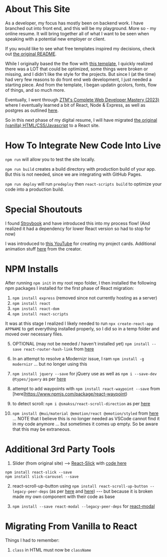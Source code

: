 # About This Site

As a developer, my focus has mostly been on backend work. I have branched out into front end, and this will be my playground. More so - my online resume. It will bring together all of what I want to be seen when speaking with a potential new employer or client.

If you would like to see what free templates inspired my decisions, check out [the original README](README-OLD.md).

While I originally based the the flow with [this template](https://www.styleshout.com/free-templates/hola/), I quickly realized there was a LOT that could be optimized, some things were broken or missing, and I didn't like the style for the projects. But since I (at the time) had very few reasons to do front end web development, I just needed a starting piece. And from the template, I began updatin gcolors, fonts, flow of things, and so much more.

Eventually, I went through [ZTM's Complete Web Developer Mastery (2023)](https://prosperousheart.com/ztm-web-dev-bc) where I eventually learned a bit of React, Node & Express, as well as postgres as outlined [here](https://github.com/ProsperousHeart/FaceRecognitionApp-ZTM).

So in this next phase of my digital resume, I will have migrated [the original (vanilla) HTML/CSS/Javascript](https://github.com/ProsperousHeart/ProsperousHeart.github.io/tree/vanilla-HTMLJS) to a React site.

# How To Integrate New Code Into Live

`npm run` will allow you to test the site locally.

`npm run build` creates a build directory with production build of your app. But this is not needed, since we are integrating with GitHub Pages.

`npm run deploy` will run `predeploy` then `react-scripts build` to optimize your code into a production build.

# Special Shoutouts

I found [Stroybook](https://storybook.js.org/) and have introduced this into my process flow! (And realized it had a dependency for lower React version so had to stop for now)

I was introduced to [this YouTube](https://www.youtube.com/watch?v=5DEq5cWNYt8) for creating my project cards. Additional animation stuff [here](https://medium.com/outsystems-experts/how-to-achieve-60-fps-animations-with-css3-db7b98610108) from the creator.

# NPM Installs

After running `npm init` in my root repo folder, I then installed the following npm packages I installed for the first phase of React migration:

1. `npm install express` (removed since not currently hosting as a server)
2. `npm install react`
3. `npm install react-dom`
4. `npm install react-scripts`

It was at this stage I realized I likely needed to run `npx create-react-app APPNAME` to get everything installed properly, so I did so in a temp folder and moved over necessary files.

5. OPTIONAL (may not be needed / haven't installed yet) `npm install --save react-router-hash-link` from [here](https://www.npmjs.com/package/react-router-hash-link)

6. In an attempt to resolve a Modernizr issue, I ram `npm install -g modernizr` ... but no longer using this

7.  `npm install jquery --save` for jQuery use as well as `npm i --save-dev @types/jquery` as per [here](https://stackoverflow.com/a/41381583/10474024)

8. attempt to add waypoints with `npm install react-waypoint --save` from [here]https://www.npmjs.com/package/react-waypoint)

9. to detect scroll:  `npm i @smakss/react-scroll-direction` as per [here](https://www.npmjs.com/package/@smakss/react-scroll-direction)

10. `npm install @mui/material @emotion/react @emotion/styled` from [here](https://mui.com/material-ui/getting-started/installation/) ... NOTE that I believe this is no longer needed as VSCode cannot find it in my code anymore ... but sometimes it comes up empty. So be aware that this may be extraneous.

# Additional 3rd Party Tools

1. Slider (from original site) --> [React-Slick](https://react-slick.neostack.com/docs/get-started) with [code here](https://github.com/kenwheeler/slick)

```
npm install react-slick --save
npm install slick-carousel --save
```

2. react-scroll-up-button using `npm install react-scroll-up-button --legacy-peer-deps` (as per [here](https://www.npmjs.com/package/react-scroll-up-button) and [here](https://github.com/dirtyredz/react-scroll-up-button/issues/23)) --- but because it is broken made my own component with their code as base

3. `npm install --save react-modal --legacy-peer-deps` for [react-modal](https://github.com/reactjs/react-modal)

<!-- 3. `npm install react-scroll-up` -->

# Migrating From Vanilla to React

Things I had to remember:
1. `class` in HTML must now be `className`
